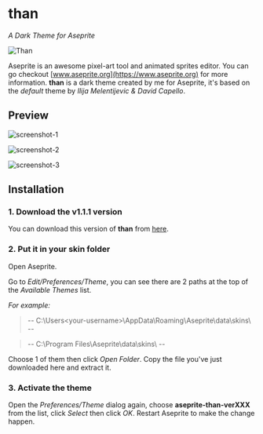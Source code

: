 # than
*A Dark Theme for Aseprite*

![Than](https://raw.githubusercontent.com/tungkradle/aseprite-than/master/than.png)

Aseprite is an awesome pixel-art tool and animated sprites editor. You can go checkout [www.aseprite.org](https://www.aseprite.org) for more information. **than** is a dark theme created by me for Aseprite, it's based on the *default* theme by *Ilija Melentijevic & David Capello*.

## Preview
![screenshot-1](https://cloud.githubusercontent.com/assets/24779254/21484481/1035d434-cbc6-11e6-99cc-0865918df152.png)

![screenshot-2](https://cloud.githubusercontent.com/assets/24779254/21484482/103a050e-cbc6-11e6-9d8f-83c5bd2c9d44.png)

![screenshot-3](https://cloud.githubusercontent.com/assets/24779254/21484480/100eced4-cbc6-11e6-9201-1695aeb23b20.png)

## Installation
### 1. Download the v1.1.1 version
You can download this version of **than** from [here](https://github.com/tungkradle/aseprite-than/releases/tag/v1.1.1).

### 2. Put it in your skin folder
Open Aseprite.

Go to *Edit/Preferences/Theme*, you can see there are 2 paths at the top of the *Available Themes* list.

*For example:*

> -- C:\Users\<your-username>\AppData\Roaming\Aseprite\data\skins\ --

> -- C:\Program Files\Aseprite\data\skins\ --

Choose 1 of them then click *Open Folder*. Copy the file you've just downloaded here and extract it.

### 3. Activate the theme
Open the *Preferences/Theme* dialog again, choose **aseprite-than-verXXX** from the list, click *Select* then click *OK*. Restart Aseprite to make the change happen.
